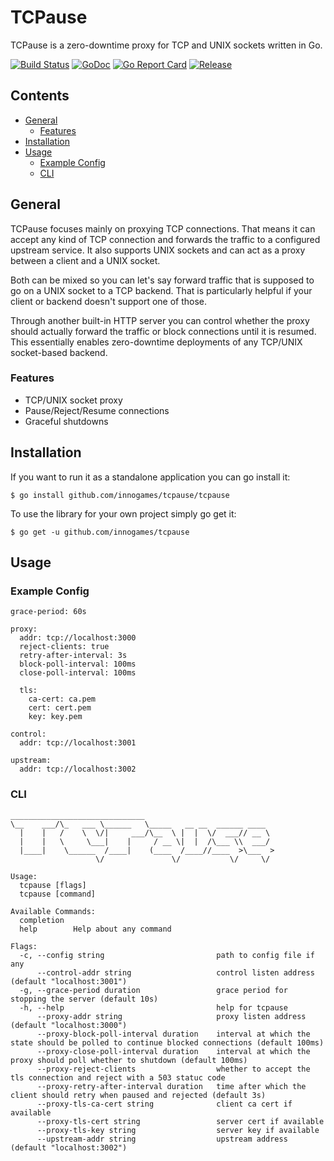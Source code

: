 # TCPause

TCPause is a zero-downtime proxy for TCP and UNIX sockets written in Go.

[![Build Status](https://travis-ci.org/innogames/tcpause.svg)](https://travis-ci.org/innogames/tcpause)
[![GoDoc](https://godoc.org/github.com/innogames/tcpause?status.svg)](https://godoc.org/github.com/innogames/tcpause)
[![Go Report Card](https://goreportcard.com/badge/github.com/innogames/tcpause)](https://goreportcard.com/report/github.com/innogames/tcpause)
[![Release](https://img.shields.io/github/release/innogames/tcpause.svg?style=flat-square)](https://github.com/innogames/tcpause/releases)

## Contents

- [General](#general)
  - [Features](#features)
- [Installation](#installation)
- [Usage](#usage)
  - [Example Config](#example-config)
  - [CLI](#cli)

## General

TCPause focuses mainly on proxying TCP connections.
That means it can accept any kind of TCP connection and forwards the traffic to a configured upstream service.
It also supports UNIX sockets and can act as a proxy between a client and a UNIX socket.

Both can be mixed so you can let's say forward traffic that is supposed to go on a UNIX socket to a TCP backend.
That is particularly helpful if your client or backend doesn't support one of those.

Through another built-in HTTP server you can control whether the proxy should actually forward the traffic or block connections until it is resumed.
This essentially enables zero-downtime deployments of any TCP/UNIX socket-based backend.

### Features

- TCP/UNIX socket proxy
- Pause/Reject/Resume connections
- Graceful shutdowns

## Installation

If you want to run it as a standalone application you can go install it:
```
$ go install github.com/innogames/tcpause/tcpause
```

To use the library for your own project simply go get it: 
```
$ go get -u github.com/innogames/tcpause
```

## Usage

### Example Config

```
grace-period: 60s

proxy:
  addr: tcp://localhost:3000
  reject-clients: true
  retry-after-interval: 3s
  block-poll-interval: 100ms
  close-poll-interval: 100ms

  tls:
    ca-cert: ca.pem
    cert: cert.pem
    key: key.pem

control:
  addr: tcp://localhost:3001

upstream:
  addr: tcp://localhost:3002

```

### CLI

```
______________________________
\__    ___/\_   ___ \______   \_____   __ __  ______ ____
  |    |   /    \  \/|     ___/\__  \ |  |  \/  ___// __ \
  |    |   \     \___|    |     / __ \|  |  /\___ \\  ___/
  |____|    \______  /____|    (____  /____//____  >\___  >
                   \/               \/           \/     \/

Usage:
  tcpause [flags]
  tcpause [command]

Available Commands:
  completion
  help        Help about any command

Flags:
  -c, --config string                         path to config file if any
      --control-addr string                   control listen address (default "localhost:3001")
  -g, --grace-period duration                 grace period for stopping the server (default 10s)
  -h, --help                                  help for tcpause
      --proxy-addr string                     proxy listen address (default "localhost:3000")
      --proxy-block-poll-interval duration    interval at which the state should be polled to continue blocked connections (default 100ms)
      --proxy-close-poll-interval duration    interval at which the proxy should poll whether to shutdown (default 100ms)
      --proxy-reject-clients                  whether to accept the tls connection and reject with a 503 statuc code
      --proxy-retry-after-interval duration   time after which the client should retry when paused and rejected (default 3s)
      --proxy-tls-ca-cert string              client ca cert if available
      --proxy-tls-cert string                 server cert if available
      --proxy-tls-key string                  server key if available
      --upstream-addr string                  upstream address (default "localhost:3002")
```
